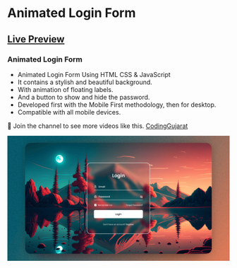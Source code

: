 # Animated Login Form
## [Live Preview](https://youtu.be/b7gc_4TrXkg)
### Animated Login Form

- Animated Login Form Using HTML CSS & JavaScript
- It contains a stylish and beautiful background.
- With animation of floating labels.
- And a button to show and hide the password.
- Developed first with the Mobile First methodology, then for desktop.
- Compatible with all mobile devices.

💙 Join the channel to see more videos like this. [CodingGujarat](https://www.youtube.com/@codinggujarat)

![preview img](/preview.png)
